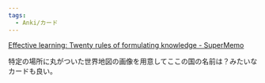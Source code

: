 ```yaml
---
tags:
  - Anki/カード
---
```

[Effective learning: Twenty rules of formulating knowledge - SuperMemo](https://www.supermemo.com/en/blog/twenty-rules-of-formulating-knowledge)

特定の場所に丸がついた世界地図の画像を用意してここの国の名前は？みたいなカードも良い。


